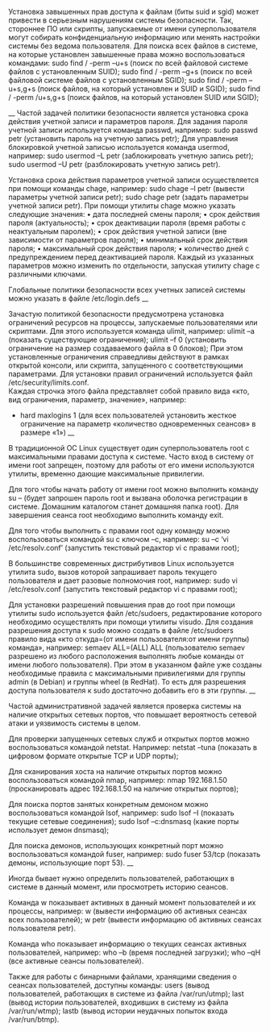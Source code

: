 Установка завышенных прав доступа к файлам (биты suid и sgid) может привести в серьезным нарушениям системы безопасности. Так, стороннее ПО или скрипты, запускаемые от имени суперпользователя могут собирать конфиденциальную информацию или менять настройки системы без ведома пользователя.
Для поиска всех файлов в системе, на которые установлен завышенные права можно воспользоваться командами:
sudo find / -perm –u+s  (поиск по всей файловой системе файлов с установленным SUID);
sudo find / -perm –g+s  (поиск по всей файловой системе файлов с установленным SGID);
sudo find / -perm –u+s,g+s  (поиск файлов, на который установлен и SUID и SGID);
sudo find / -perm /u+s,g+s  (поиск файлов, на который установлен  SUID или SGID);

__
Частой задачей политики безопасности является установка срока действия учетной записи и параметров пароля. Для задания пароля учетной записи используется команда passwd, например:
sudo passwd petr	(установить пароль на учетную запись petr);
Для управления блокировкой учетной записью используется команда usermod, например:
sudo usermod –L petr	(заблокировать учетную запись petr);
sudo usermod –U petr	(разблокировать учетную запись petr).

Установка срока действия параметров учетной записи осуществляется при помощи команды chage, например:
sudo chage –l petr	(вывести параметры учетной записи petr);
sudo chage petr		(задать параметры учетной записи petr).
При помощи утилиты chage можно указать следующие значения:
•	дата последней смены пароля;
•	срок действия пароля (актуальность);
•	срок деактивации пароля (время работы с неактуальным паролем);
•	срок действия учетной записи (вне зависимости от параметров пароля);
•	минимальный срок действия пароля;
•	максимальный срок действия пароля;
•	количество дней с предупреждением перед деактивацией пароля.
Каждый из указанных параметров можно изменить по отдельности, запуская утилиту chage с различными ключами.

Глобальные политики безопасности всех учетных записей системы можно указать в файле /etc/login.defs
__

Зачастую политикой безопасности предусмотрена установка ограничений ресурсов на процессы, запускаемые пользователями или скриптами. Для этого используется команда ulimit, например:
ulimit –a		(показать существующие ограничения);
ulimit –f 0 	(установить ограничение на размер создаваемого файла в 0 блоков);
При этом установленные ограничения справедливы действуют в рамках открытой консоли, или скрипта, запущенного с соответствующими параметрами. Для установки правил ограничений используется файл /etc/security/limits.conf.  
Каждая строчка этого файла представляет собой правило вида «кто, вид ограничения, параметр, значение», например:
*   hard  maxlogins   1	(для всех пользователей установить жесткое ограничение на параметр «количество одновременных сеансов» в размере «1»)
__

В традиционной ОС Linux существует один суперпользователь root с максимальными правами доступа к системе. Часто вход в систему от имени root запрещен, поэтому для работы от его имени используются утилиты, временно дающие максимальные привилегии.

Для того чтобы начать работу от имени root можно выполнить команду su – (будет запрошен пароль root и вызвана оболочка регистрации в системе. Домашним каталогом станет домашняя папка root).
Для завершения сеанса root необходимо выполнить команду exit.

Для того чтобы выполнить с правами root одну команду можно воспользоваться командой su с ключом –c, например:
su –c ‘vi /etc/resolv.conf’	(запустить текстовый редактор vi с правами root);

В большинстве современных дистрибутивов Linux используется утилита sudo, вызов которой запрашивает пароль текущего пользователя и дает разовые полномочия root, например:
sudo vi /etc/resolv.conf		(запустить текстовый редактор vi с правами root);

Для установки разрешений повышения прав до root при помощи утилиты sudo используется файл /etc/sudoers, редактирование которого необходимо осуществлять при помощи утилиты visudo.
Для создания разрешения доступа к sudo можно создать в файле /etc/sudoers правило вида «кто откуда=(от имени пользователя:от имени группы) команда», например:
semaev ALL=(ALL)    ALL	(пользователю semaev разрешено из любого расположения выполнять любые команды от имени любого пользователя).
При этом в указанном файле уже созданы необходимые правила с максимальными привилегиями для группы admin (в Debian) и группы wheel (в RedHat). То есть для разрешения доступа пользователя к sudo достаточно добавить его в эти группы.
__

Частой административной задачей является проверка системы на наличие открытых сетевых портов, что повышает вероятность сетевой атаки и уязвимость системы в целом.

Для проверки запущенных сетевых служб и открытых портов можно воспользоваться командой netstat. Например:
netstat –tuna	(показать в цифровом формате открытые TCP и UDP порты);

Для сканирования хоста на наличие открытых портов можно воспользоваться командой nmap, например:
nmap 192.168.1.50  (просканировать адрес 192.168.1.50 на наличие открытых портов);

Для поиска портов занятых конкретным демоном можно воспользоваться командой lsof, например:
sudo lsof –I		(показать текущие сетевые соединения);
sudo lsof –c:dnsmasq	(какие порты использует демон dnsmasq);

Для поиска демонов, использующих конкретный порт можно воспользоваться командой fuser, например:
sudo fuser 53/tcp	(показать демоны, использующие порт 53).
__

Иногда бывает нужно определить пользователей, работающих в системе в данный момент, или просмотреть историю сеансов.

Команда w показывает активных в данный момент пользователей и их процессы, например:
w	(вывести информацию об активных сеансах всех пользователей);
w petr	(вывести информацию об активных сеансах пользователя petr).

Команда who показывает информацию о текущих сеансах активных пользователей, например:
who –b    (время последней загрузки);
who –qH	(все активные сеансы пользователей).

Также для работы с бинарными файлами, хранящими сведения о сеансах пользователей, доступны команды:
users	(вывод пользователей, работающих в системе из файла /var/run/utmp);
last	(вывод истории пользователей, входивших в систему из файла /var/run/wtmp);
lastb	(вывод истории неудачных попыток входа /var/run/btmp).
